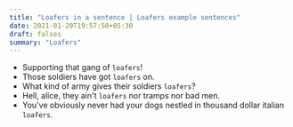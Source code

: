 ```yaml
---
title: "Loafers in a sentence | Loafers example sentences"
date: 2021-01-20T19:57:50+05:30
draft: falses
summary: "Loafers"
---
```

- Supporting that gang of `loafers`!
- Those soldiers have got `loafers` on.
- What kind of army gives their soldiers `loafers`?
- Hell, alice, they ain't `loafers` nor tramps nor bad men.
- You've obviously never had your dogs nestled in thousand dollar italian `loafers`.
                 
